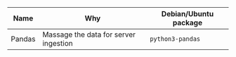 |Name|Why|Debian/Ubuntu package|
|--|--|--|
|Pandas|Massage the data for server ingestion|`python3-pandas`|
